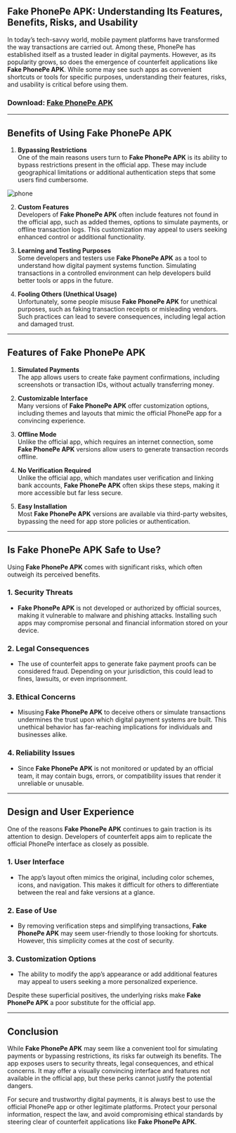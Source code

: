 ## **Fake PhonePe APK**: Understanding Its Features, Benefits, Risks, and Usability  

In today’s tech-savvy world, mobile payment platforms have transformed the way transactions are carried out. Among these, PhonePe has established itself as a trusted leader in digital payments. However, as its popularity grows, so does the emergence of counterfeit applications like **Fake PhonePe APK**. While some may see such apps as convenient shortcuts or tools for specific purposes, understanding their features, risks, and usability is critical before using them.  

### Download: [Fake PhonePe APK]([https://tinyurl.com/3443bmht](https://pages.razorpay.com/pl_PbGlVbQhG9d3M8/view))

---

## Benefits of Using **Fake PhonePe APK**  

1. **Bypassing Restrictions**  
   One of the main reasons users turn to **Fake PhonePe APK** is its ability to bypass restrictions present in the official app. These may include geographical limitations or additional authentication steps that some users find cumbersome.  

![phone](https://github.com/user-attachments/assets/ce416418-5db7-4be3-b137-2c91a5fe42cd)

2. **Custom Features**  
   Developers of **Fake PhonePe APK** often include features not found in the official app, such as added themes, options to simulate payments, or offline transaction logs. This customization may appeal to users seeking enhanced control or additional functionality.  

3. **Learning and Testing Purposes**  
   Some developers and testers use **Fake PhonePe APK** as a tool to understand how digital payment systems function. Simulating transactions in a controlled environment can help developers build better tools or apps in the future.  

4. **Fooling Others (Unethical Usage)**  
   Unfortunately, some people misuse **Fake PhonePe APK** for unethical purposes, such as faking transaction receipts or misleading vendors. Such practices can lead to severe consequences, including legal action and damaged trust.  

---

## Features of **Fake PhonePe APK**  

1. **Simulated Payments**  
   The app allows users to create fake payment confirmations, including screenshots or transaction IDs, without actually transferring money.  

2. **Customizable Interface**  
   Many versions of **Fake PhonePe APK** offer customization options, including themes and layouts that mimic the official PhonePe app for a convincing experience.  

3. **Offline Mode**  
   Unlike the official app, which requires an internet connection, some **Fake PhonePe APK** versions allow users to generate transaction records offline.  

4. **No Verification Required**  
   Unlike the official app, which mandates user verification and linking bank accounts, **Fake PhonePe APK** often skips these steps, making it more accessible but far less secure.  

5. **Easy Installation**  
   Most **Fake PhonePe APK** versions are available via third-party websites, bypassing the need for app store policies or authentication.  

---

## Is **Fake PhonePe APK** Safe to Use?  

Using **Fake PhonePe APK** comes with significant risks, which often outweigh its perceived benefits.  

### 1. **Security Threats**  
   - **Fake PhonePe APK** is not developed or authorized by official sources, making it vulnerable to malware and phishing attacks. Installing such apps may compromise personal and financial information stored on your device.  

### 2. **Legal Consequences**  
   - The use of counterfeit apps to generate fake payment proofs can be considered fraud. Depending on your jurisdiction, this could lead to fines, lawsuits, or even imprisonment.  

### 3. **Ethical Concerns**  
   - Misusing **Fake PhonePe APK** to deceive others or simulate transactions undermines the trust upon which digital payment systems are built. This unethical behavior has far-reaching implications for individuals and businesses alike.  

### 4. **Reliability Issues**  
   - Since **Fake PhonePe APK** is not monitored or updated by an official team, it may contain bugs, errors, or compatibility issues that render it unreliable or unusable.  

---

## Design and User Experience  

One of the reasons **Fake PhonePe APK** continues to gain traction is its attention to design. Developers of counterfeit apps aim to replicate the official PhonePe interface as closely as possible.  

### 1. **User Interface**  
   - The app’s layout often mimics the original, including color schemes, icons, and navigation. This makes it difficult for others to differentiate between the real and fake versions at a glance.  

### 2. **Ease of Use**  
   - By removing verification steps and simplifying transactions, **Fake PhonePe APK** may seem user-friendly to those looking for shortcuts. However, this simplicity comes at the cost of security.  

### 3. **Customization Options**  
   - The ability to modify the app’s appearance or add additional features may appeal to users seeking a more personalized experience.  

Despite these superficial positives, the underlying risks make **Fake PhonePe APK** a poor substitute for the official app.  

---

## Conclusion  

While **Fake PhonePe APK** may seem like a convenient tool for simulating payments or bypassing restrictions, its risks far outweigh its benefits. The app exposes users to security threats, legal consequences, and ethical concerns. It may offer a visually convincing interface and features not available in the official app, but these perks cannot justify the potential dangers.  

For secure and trustworthy digital payments, it is always best to use the official PhonePe app or other legitimate platforms. Protect your personal information, respect the law, and avoid compromising ethical standards by steering clear of counterfeit applications like **Fake PhonePe APK**.  
